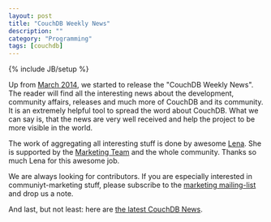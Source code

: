 ```yaml
---
layout: post
title: "CouchDB Weekly News"
description: ""
category: "Programming" 
tags: [couchdb]
---
```

{% include JB/setup %}

Up from [March 2014](http://blog.couchdb.org/2014/03/), we started to release the "CouchDB Weekly News". The reader will find all the interesting news about the development, community affairs, releases and much more of CouchDB and its community. It is an extremely helpful tool to spread the word about CouchDB. What we can say is, that the news are very well received and help the project to be more visible in the world.

The work of aggregating all interesting stuff is done by awesome [Lena](https://twitter.com/lrnrd). She is supported by the [Marketing Team](http://couchdb.apache.org/#mailing-lists) and the whole community. Thanks so much Lena for this awesome job.

We are always looking for contributors. If you are especially interested in communiyt-marketing stuff, please subscribe to the [marketing mailing-list](mailto:marketing-subscribe@couchdb.apache.org) and drop us a note.

And last, but not least: here are [the latest CouchDB News](http://blog.couchdb.org/2014/12/11/couchdb-weekly-news-december-11-2014/).


